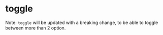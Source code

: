 # toggle

Note: `toggle` will be updated with a breaking change, to be able to toggle between more than 2 option.
